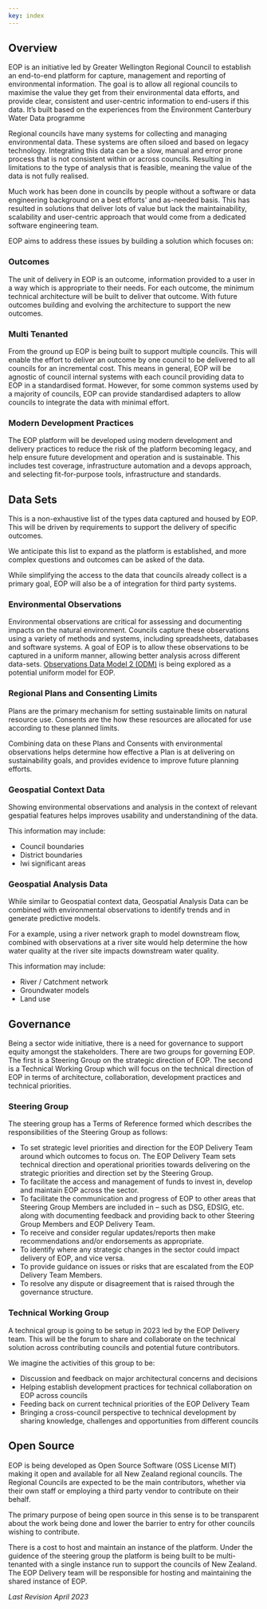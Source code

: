 ```yaml
---
key: index
---
```


## Overview

EOP is an initiative led by Greater Wellington Regional Council to establish an
end-to-end platform for capture, management and reporting of environmental
information. The goal is to allow all regional councils to maximise the value
they get from their environmental data efforts, and provide clear, consistent
and user-centric information to end-users if this data. It’s built based on the
experiences from the Environment Canterbury Water Data programme

Regional councils have many systems for collecting and managing environmental
data. These systems are often siloed and based on legacy technology. Integrating
this data can be a slow, manual and error prone process that is not consistent
within or across councils. Resulting in limitations to the type of analysis that
is feasible, meaning the value of the data is not fully realised.

Much work has been done in councils by people without a software or data
engineering background on a best efforts' and as-needed basis. This has resulted
in solutions that deliver lots of value but lack the maintainability,
scalability and user-centric approach that would come from a dedicated software
engineering team.

EOP aims to address these issues by building a solution which focuses on:

<h3 id="outcomes">Outcomes</h3>

The unit of delivery in EOP is an outcome, information provided to a user in a
way which is appropriate to their needs. For each outcome, the minimum technical
architecture will be built to deliver that outcome. With future outcomes
building and evolving the architecture to support the new outcomes.

### Multi Tenanted

From the ground up EOP is being built to support multiple councils. This will
enable the effort to deliver an outcome by one council to be delivered to all
councils for an incremental cost. This means in general, EOP will be agnostic of
council internal systems with each council providing data to EOP in a
standardised format. However, for some common systems used by a majority of
councils, EOP can provide standardised adapters to allow councils to integrate
the data with minimal effort.

### Modern Development Practices

The EOP platform will be developed using modern development and delivery
practices to reduce the risk of the platform becoming legacy, and help ensure
future development and operation and is sustainable. This includes test
coverage, infrastructure automation and a devops approach, and selecting
fit-for-purpose tools, infrastructure and standards.

## Data Sets

This is a non-exhaustive list of the types data captured and housed by EOP. This
will be driven by requirements to support the delivery of specific outcomes.

We anticipate this list to expand as the platform is established, and more
complex questions and outcomes can be asked of the data.

While simplifying the access to the data that councils already collect is a
primary goal, EOP will also be a of integration for third party systems.

### Environmental Observations

Environmental observations are critical for assessing and documenting impacts on
the natural environment. Councils capture these observations using a variety of
methods and systems, including spreadsheets, databases and software systems. A
goal of EOP is to allow these observations to be captured in a uniform manner,
allowing better analysis across different data-sets.
[Observations Data Model 2 (ODM)](https://www.odm2.org/ODM2/ODM2Overview.html)
is being explored as a potential uniform model for EOP.

### Regional Plans and Consenting Limits

Plans are the primary mechanism for setting sustainable limits on natural
resource use. Consents are the how these resources are allocated for use
according to these planned limits.

Combining data on these Plans and Consents with environmental observations helps
determine how effective a Plan is at delivering on sustainability goals, and
provides evidence to improve future planning efforts.

### Geospatial Context Data

Showing environmental observations and analysis in the context of relevant
gespatial features helps improves usability and understandining of the data.

This information may include:

- Council boundaries
- District boundaries
- Iwi significant areas

### Geospatial Analysis Data

While similar to Geospatial context data, Geospatial Analysis Data can be
combined with environmental observations to identify trends and in generate
predictive models.

For a example, using a river network graph to model downstream flow, combined
with observations at a river site would help determine the how water quality at
the river site impacts downstream water quality.

This information may include:

- River / Catchment network
- Groundwater models
- Land use

## Governance

Being a sector wide initiative, there is a need for governance to support equity
amongst the stakeholders. There are two groups for governing EOP. The first is a
Steering Group on the strategic direction of EOP. The second is a Technical
Working Group which will focus on the technical direction of EOP in terms of
architecture, collaboration, development practices and technical priorities.

<h3 id="steering-group">Steering Group</h3>

The steering group has a Terms of Reference formed which describes the
responsibilities of the Steering Group as follows:

- To set strategic level priorities and direction for the EOP Delivery Team
  around which outcomes to focus on. The EOP Delivery Team sets technical
  direction and operational priorities towards delivering on the strategic
  priorities and direction set by the Steering Group.
- To facilitate the access and management of funds to invest in, develop and
  maintain EOP across the sector.
- To facilitate the communication and progress of EOP to other areas that
  Steering Group Members are included in – such as DSG, EDSIG, etc. along with
  documenting feedback and providing back to other Steering Group Members and
  EOP Delivery Team.
- To receive and consider regular updates/reports then make recommendations
  and/or endorsements as appropriate.
- To identify where any strategic changes in the sector could impact delivery of
  EOP, and vice versa.
- To provide guidance on issues or risks that are escalated from the EOP
  Delivery Team Members.
- To resolve any dispute or disagreement that is raised through the governance
  structure.

<h3 id="technical-working-group">Technical Working Group</h3>

A technical group is going to be setup in 2023 led by the EOP Delivery team.
This will be the forum to share and collaborate on the technical solution across
contributing councils and potential future contributors.

We imagine the activities of this group to be:

- Discussion and feedback on major architectural concerns and decisions
- Helping establish development practices for technical collaboration on EOP
  across councils
- Feeding back on current technical priorities of the EOP Delivery Team
- Bringing a cross-council perspective to technical development by sharing
  knowledge, challenges and opportunities from different councils

## Open Source

EOP is being developed as Open Source Software (OSS License MIT) making it open
and available for all New Zealand regional councils. The Regional Councils are
expected to be the main contributors, whether via their own staff or employing a
third party vendor to contribute on their behalf.

The primary purpose of being open source in this sense is to be transparent
about the work being done and lower the barrier to entry for other councils
wishing to contribute.

There is a cost to host and maintain an instance of the platform. Under the
guidence of the steering group the platform is being built to be multi-tenanted
with a single instance run to support the councils of New Zealand. The EOP
Delivery team will be responsible for hosting and maintaining the shared
instance of EOP.

_Last Revision April 2023_
